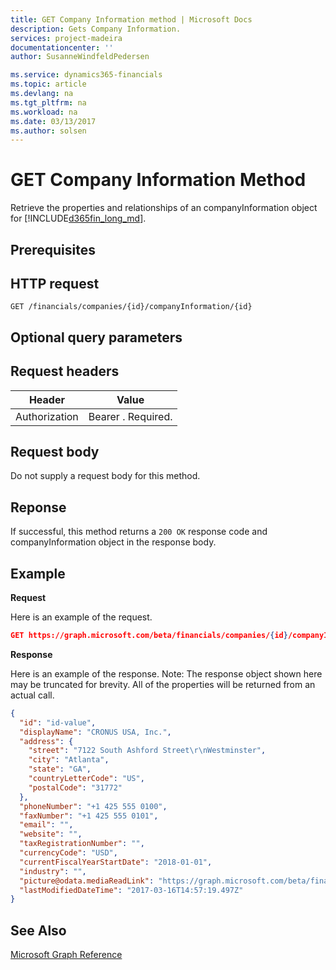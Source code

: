 ```yaml
---
title: GET Company Information method | Microsoft Docs
description: Gets Company Information.
services: project-madeira
documentationcenter: ''
author: SusanneWindfeldPedersen

ms.service: dynamics365-financials
ms.topic: article
ms.devlang: na
ms.tgt_pltfrm: na
ms.workload: na
ms.date: 03/13/2017
ms.author: solsen
---
```


# GET Company Information Method

Retrieve the properties and relationships of an companyInformation object for [!INCLUDE[d365fin_long_md](../dynamics-nav/includes/d365fin_long_md.md)].

## Prerequisites

## HTTP request

```
GET /financials/companies/{id}/companyInformation/{id}
```
## Optional query parameters

## Request headers

|Header|Value|
|------|-----|
|Authorization  |Bearer . Required. |

## Request body

Do not supply a request body for this method.

## Reponse

If successful, this method returns a ```200 OK``` response code and companyInformation object in the response body.

## Example

**Request**

Here is an example of the request.
```json
GET https://graph.microsoft.com/beta/financials/companies/{id}/companyInformation/{id}
```

**Response**

Here is an example of the response. Note: The response object shown here may be truncated for brevity. All of the properties will be returned from an actual call.

```json
{
  "id": "id-value",
  "displayName": "CRONUS USA, Inc.",
  "address": {
    "street": "7122 South Ashford Street\r\nWestminster",
    "city": "Atlanta",
    "state": "GA",
    "countryLetterCode": "US",
    "postalCode": "31772"
  },
  "phoneNumber": "+1 425 555 0100",
  "faxNumber": "+1 425 555 0101",
  "email": "",
  "website": "",
  "taxRegistrationNumber": "",
  "currencyCode": "USD",
  "currentFiscalYearStartDate": "2018-01-01",
  "industry": "",
  "picture@odata.mediaReadLink": "https://graph.microsoft.com/beta/financials/companies/{id}/companyInformation/{id}/picture",
  "lastModifiedDateTime": "2017-03-16T14:57:19.497Z"
}
```


## See Also
[Microsoft Graph Reference](graph-reference.md)  